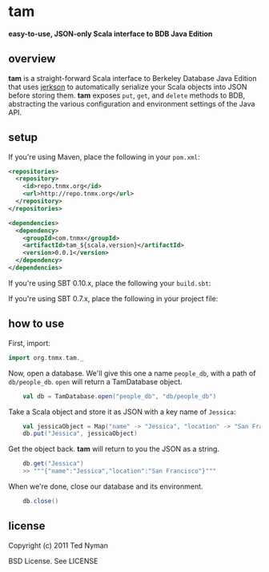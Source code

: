 tam
========

**easy-to-use, JSON-only Scala interface to BDB Java Edition**

overview
----------

**tam** is a straight-forward Scala interface to Berkeley Database Java Edition
that uses [jerkson](https://github.com/codahale/jerkson) to automatically serialize your Scala objects
into JSON before storing them. **tam** exposes `put`, `get`, and `delete` methods to BDB, abstracting
the various configuration and environment settings of the Java API.

setup
-----------

If you're using Maven, place the following in your `pom.xml`:

```xml
<repositories>
  <repository>
    <id>repo.tnmx.org</id>
    <url>http://repo.tnmx.org</url>
  </repository>
</repositories>

<dependencies>
  <dependency>
    <groupId>com.tnmx</groupId>
    <artifactId>tam_${scala.version}</artifactId>
    <version>0.0.1</version>
  </dependency>
</dependencies>
```

If you're using SBT 0.10.x, place the following your `build.sbt`:


If you're using SBT 0.7.x, place the following in your project file:



how to use
-------------

First, import:

```scala
import org.tnmx.tam._
```

Now, open a database. We'll give this one a name `people_db`, with a path of `db/people_db`. `open`
will return a TamDatabase object.

```scala
    val db = TamDatabase.open("people_db", "db/people_db")
```

Take a Scala object and store it as JSON with a key name of `Jessica`:

```scala
    val jessicaObject = Map("name" -> "Jessica", "location" -> "San Francisco")
    db.put("Jessica", jessicaObject)
```

Get the object back. **tam** will return to you the JSON as a string.

```scala
    db.get("Jessica")
    >> """{"name":"Jessica","location":"San Francisco"}"""
```
When we're done, close our database and its environment.

```scala
    db.close()
```

license
----------

Copyright (c) 2011 Ted Nyman

BSD License. See LICENSE
